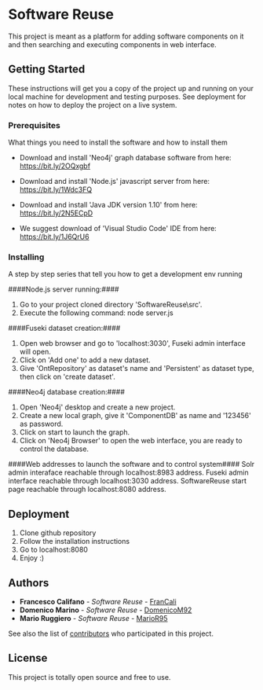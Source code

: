 # Software Reuse

This project is meant as a platform for adding software components on it and then searching and executing components in web interface.

## Getting Started

These instructions will get you a copy of the project up and running on your local machine for development and testing purposes. See deployment for notes on how to deploy the project on a live system.


### Prerequisites

What things you need to install the software and how to install them

* Download and install 'Neo4j' graph database software from here: https://bit.ly/2OQxgbf

* Download and install 'Node.js' javascript server from here: https://bit.ly/1Wdc3FQ

* Download and install 'Java JDK version 1.10' from here: https://bit.ly/2N5ECpD

* We suggest download of 'Visual Studio Code' IDE from here: https://bit.ly/1J6QrU6


### Installing

A step by step series that tell you how to get a development env running

####Node.js server running:####
1. Go to your project cloned directory 'SoftwareReuse\src'.
2. Execute the following command: node server.js

####Fuseki dataset creation:####
1. Open web browser and go to 'localhost:3030', Fuseki admin interface will open.
2. Click on 'Add one' to add a new dataset.
3. Give 'OntRepository' as dataset's name and 'Persistent' as dataset type, then click on 'create dataset'.

####Neo4j database creation:####
1. Open 'Neo4j' desktop and create a new project.
2. Create a new local graph, give it 'ComponentDB' as name and '123456' as password.
3. Click on start to launch the graph.
4. Click on 'Neo4j Browser' to open the web interface, you are ready to control the database.

####Web addresses to launch the software and to control system####
Solr admin interaface reachable through localhost:8983 address.
Fuseki admin interface reachable through localhost:3030 address.
SoftwareReuse start page reachable through localhost:8080 address.


## Deployment

1. Clone github repository
2. Follow the installation instructions
3. Go to localhost:8080
4. Enjoy :)


## Authors

* **Francesco Califano** - *Software Reuse* - [FranCali](https://github.com/FranCali)
* **Domenico Marino** - *Software Reuse* - [DomenicoM92](https://github.com/DomenicoM92)
* **Mario Ruggiero** - *Software Reuse* - [MarioR95](https://github.com/MarioR95)


See also the list of [contributors](https://github.com/MarioR95/SoftwareReuse/graphs/contributors) who participated in this project.

## License

This project is totally open source and free to use.


